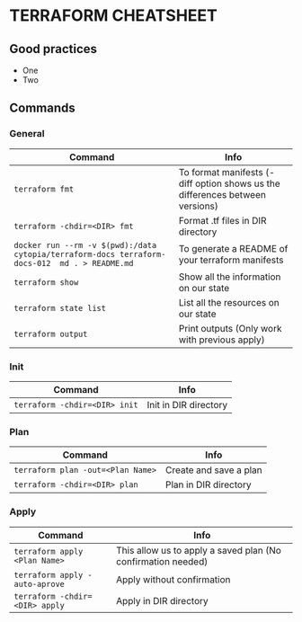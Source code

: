# TERRAFORM CHEATSHEET

## Good practices

- One
- Two

## Commands

### General

| Command | Info |
|---------|------|
| `terraform fmt` | To format manifests (-diff option shows us the differences between versions) |
| `terraform -chdir=<DIR> fmt` | Format .tf files in DIR directory |
| `docker run --rm -v $(pwd):/data cytopia/terraform-docs terraform-docs-012  md . > README.md` | To generate a README of your terraform manifests |
| `terraform show` | Show all the information on our state |
| `terraform state list` | List all the resources on our state |
| `terraform output`| Print outputs (Only work with previous apply) |

### Init

| Command | Info |
|---------|------|
| `terraform -chdir=<DIR> init` | Init in DIR directory |

### Plan

| Command | Info |
|---------|------|
| `terraform plan -out=<Plan Name>` | Create and save a plan |
| `terraform -chdir=<DIR> plan` | Plan in DIR directory |

### Apply

| Command | Info |
|---------|------|
| `terraform apply <Plan Name>` | This allow us to apply a saved plan (No confirmation needed) |
| `terraform apply -auto-aprove` | Apply without confirmation |
| `terraform -chdir=<DIR> apply` | Apply in DIR directory |
